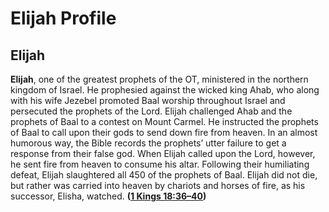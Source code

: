 # Elijah Profile

## Elijah

**Elijah**, one of the greatest prophets of the OT, ministered in the northern kingdom of Israel. He prophesied against the wicked king Ahab, who along with his wife Jezebel promoted Baal worship throughout Israel and persecuted the prophets of the Lord. Elijah challenged Ahab and the prophets of Baal to a contest on Mount Carmel. He instructed the prophets of Baal to call upon their gods to send down fire from heaven. In an almost humorous way, the Bible records the prophets’ utter failure to get a response from their false god. When Elijah called upon the Lord, however, he sent fire from heaven to consume his altar. Following their humiliating defeat, Elijah slaughtered all 450 of the prophets of Baal. Elijah did not die, but rather was carried into heaven by chariots and horses of fire, as his successor, Elisha, watched. **([1 Kings 18:36–40](https://www.esv.org/1+Kings+18%3A36%E2%80%9340/))**

